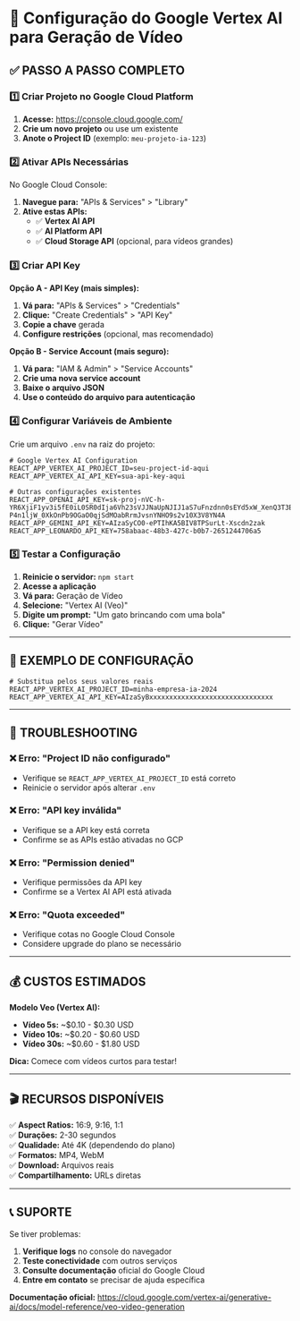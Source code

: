 # 🚀 Configuração do Google Vertex AI para Geração de Vídeo

## ✅ **PASSO A PASSO COMPLETO**

### 1️⃣ **Criar Projeto no Google Cloud Platform**

1. **Acesse:** https://console.cloud.google.com/
2. **Crie um novo projeto** ou use um existente
3. **Anote o Project ID** (exemplo: `meu-projeto-ia-123`)

### 2️⃣ **Ativar APIs Necessárias**

No Google Cloud Console:
1. **Navegue para:** "APIs & Services" > "Library"
2. **Ative estas APIs:**
   - ✅ **Vertex AI API**
   - ✅ **AI Platform API** 
   - ✅ **Cloud Storage API** (opcional, para vídeos grandes)

### 3️⃣ **Criar API Key**

**Opção A - API Key (mais simples):**
1. **Vá para:** "APIs & Services" > "Credentials"
2. **Clique:** "Create Credentials" > "API Key"
3. **Copie a chave** gerada
4. **Configure restrições** (opcional, mas recomendado)

**Opção B - Service Account (mais seguro):**
1. **Vá para:** "IAM & Admin" > "Service Accounts"
2. **Crie uma nova service account**
3. **Baixe o arquivo JSON**
4. **Use o conteúdo do arquivo para autenticação**

### 4️⃣ **Configurar Variáveis de Ambiente**

Crie um arquivo `.env` na raiz do projeto:

```env
# Google Vertex AI Configuration
REACT_APP_VERTEX_AI_PROJECT_ID=seu-project-id-aqui
REACT_APP_VERTEX_AI_API_KEY=sua-api-key-aqui

# Outras configurações existentes
REACT_APP_OPENAI_API_KEY=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
REACT_APP_GEMINI_API_KEY=AIzaSyCO0-ePTIhKA5BIV8TPSurLt-Xscdn2zak
REACT_APP_LEONARDO_API_KEY=758abaac-48b3-427c-b0b7-2651244706a5
```

### 5️⃣ **Testar a Configuração**

1. **Reinicie o servidor:** `npm start`
2. **Acesse a aplicação**
3. **Vá para:** Geração de Vídeo
4. **Selecione:** "Vertex AI (Veo)"
5. **Digite um prompt:** "Um gato brincando com uma bola"
6. **Clique:** "Gerar Vídeo"

---

## 🎯 **EXEMPLO DE CONFIGURAÇÃO**

```env
# Substitua pelos seus valores reais
REACT_APP_VERTEX_AI_PROJECT_ID=minha-empresa-ia-2024
REACT_APP_VERTEX_AI_API_KEY=AIzaSyBxxxxxxxxxxxxxxxxxxxxxxxxxxxxxxx
```

---

## 🔧 **TROUBLESHOOTING**

### ❌ **Erro: "Project ID não configurado"**
- Verifique se `REACT_APP_VERTEX_AI_PROJECT_ID` está correto
- Reinicie o servidor após alterar `.env`

### ❌ **Erro: "API key inválida"**
- Verifique se a API key está correta
- Confirme se as APIs estão ativadas no GCP

### ❌ **Erro: "Permission denied"**
- Verifique permissões da API key
- Confirme se a Vertex AI API está ativada

### ❌ **Erro: "Quota exceeded"**
- Verifique cotas no Google Cloud Console
- Considere upgrade do plano se necessário

---

## 💰 **CUSTOS ESTIMADOS**

**Modelo Veo (Vertex AI):**
- **Vídeo 5s:** ~$0.10 - $0.30 USD
- **Vídeo 10s:** ~$0.20 - $0.60 USD
- **Vídeo 30s:** ~$0.60 - $1.80 USD

**Dica:** Comece com vídeos curtos para testar!

---

## 🎬 **RECURSOS DISPONÍVEIS**

✅ **Aspect Ratios:** 16:9, 9:16, 1:1  
✅ **Durações:** 2-30 segundos  
✅ **Qualidade:** Até 4K (dependendo do plano)  
✅ **Formatos:** MP4, WebM  
✅ **Download:** Arquivos reais  
✅ **Compartilhamento:** URLs diretas  

---

## 📞 **SUPORTE**

Se tiver problemas:
1. **Verifique logs** no console do navegador
2. **Teste conectividade** com outros serviços
3. **Consulte documentação** oficial do Google Cloud
4. **Entre em contato** se precisar de ajuda específica

**Documentação oficial:** https://cloud.google.com/vertex-ai/generative-ai/docs/model-reference/veo-video-generation

